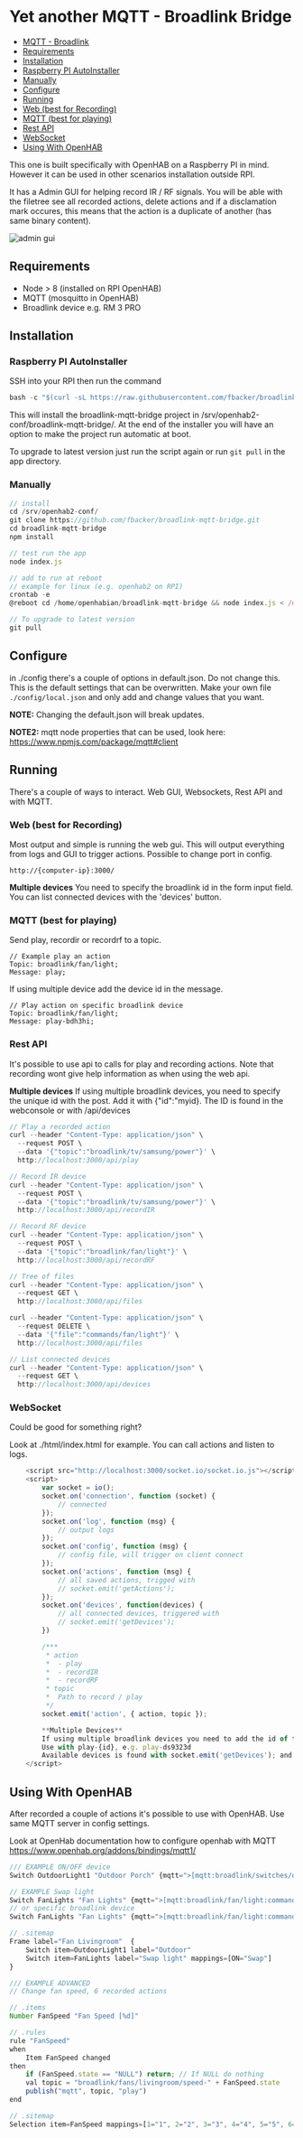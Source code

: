 # Yet another MQTT - Broadlink Bridge

- [MQTT - Broadlink](#mqtt---broadlink)
- [Requirements](#requirements)
- [Installation](#installation)
- [Raspberry PI AutoInstaller](#raspberry-pi-autoinstaller)
- [Manually](#manually)
- [Configure](#configure)
- [Running](#running)
- [Web (best for Recording)](#web-best-for-recording)
- [MQTT (best for playing)](#mqtt-best-for-playing)
- [Rest API](#rest-api)
- [WebSocket](#websocket)
- [Using With OpenHAB](#using-with-openhab)

This one is built specifically with OpenHAB on a Raspberry PI in mind. However it can be used in other scenarios installation outside RPI.

It has a Admin GUI for helping record IR / RF signals. You will be able with the filetree see all recorded actions, delete actions and if a disclamation mark occures, this means that the action is a duplicate of another (has same binary content).

![admin gui](https://github.com/fbacker/broadlink-mqtt-bridge/raw/master/github/overview1.png)

## Requirements

- Node > 8 (installed on RPI OpenHAB)
- MQTT (mosquitto in OpenHAB)
- Broadlink device e.g. RM 3 PRO

## Installation

### Raspberry PI AutoInstaller

SSH into your RPI then run the command

```js
bash -c "$(curl -sL https://raw.githubusercontent.com/fbacker/broadlink-mqtt-bridge/master/installers/raspberry.sh)"
```

This will install the broadlink-mqtt-bridge project in /srv/openhab2-conf/broadlink-mqtt-bridge/. At the end of the installer you will have an option to make the project run automatic at boot.

To upgrade to latest version just run the script again or run `git pull` in the app directory.

### Manually

```js
// install
cd /srv/openhab2-conf/
git clone https://github.com/fbacker/broadlink-mqtt-bridge.git
cd broadlink-mqtt-bridge
npm install

// test run the app
node index.js

// add to run at reboot
// example for linux (e.g. openhab2 on RPI)
crontab -e
@reboot cd /home/openhabian/broadlink-mqtt-bridge && node index.js < /dev/null &

// To upgrade to latest version
git pull
```

## Configure

in ./config there's a couple of options in default.json. Do not change this. This is the default settings that can be overwritten.
Make your own file `./config/local.json` and only add and change values that you want.

**NOTE:** Changing the default.json will break updates.

**NOTE2:** mqtt node properties that can be used, look here: https://www.npmjs.com/package/mqtt#client

## Running

There's a couple of ways to interact. Web GUI, Websockets, Rest API and with MQTT.

### Web (best for Recording)

Most output and simple is running the web gui. This will output everything from logs and GUI to trigger actions. Possible to change port in config.

`http://{computer-ip}:3000/`

**Multiple devices**
You need to specify the broadlink id in the form input field. You can list connected devices with the 'devices' button.

### MQTT (best for playing)

Send play, recordir or recordrf to a topic.

```
// Example play an action
Topic: broadlink/fan/light;
Message: play;
```

If using multiple device add the device id in the message.

```
// Play action on specific broadlink device
Topic: broadlink/fan/light;
Message: play-bdh3hi;
```

### Rest API

It's possible to use api to calls for play and recording actions. Note that recording wont give help information as when using the web api.

**Multiple devices**
If using multiple broadlink devices, you need to specify the unique id with the post. Add it with {"id":"myid}.
The ID is found in the webconsole or with /api/devices

```js
// Play a recorded action
curl --header "Content-Type: application/json" \
  --request POST \
  --data '{"topic":"broadlink/tv/samsung/power"}' \
  http://localhost:3000/api/play

// Record IR device
curl --header "Content-Type: application/json" \
  --request POST \
  --data '{"topic":"broadlink/tv/samsung/power"}' \
  http://localhost:3000/api/recordIR

// Record RF device
curl --header "Content-Type: application/json" \
  --request POST \
  --data '{"topic":"broadlink/fan/light"}' \
  http://localhost:3000/api/recordRF

// Tree of files
curl --header "Content-Type: application/json" \
  --request GET \
  http://localhost:3000/api/files

curl --header "Content-Type: application/json" \
  --request DELETE \
  --data '{"file":"commands/fan/light"}' \
  http://localhost:3000/api/files

// List connected devices
curl --header "Content-Type: application/json" \
  --request GET \
  http://localhost:3000/api/devices
```

### WebSocket

Could be good for something right?

Look at ./html/index.html for example. You can call actions and listen to logs.

```js
    <script src="http://localhost:3000/socket.io/socket.io.js"></script>
    <script>
        var socket = io();
        socket.on('connection', function (socket) {
            // connected
        });
        socket.on('log', function (msg) {
            // output logs
        });
        socket.on('config', function (msg) {
            // config file, will trigger on client connect
        });
        socket.on('actions', function (msg) {
            // all saved actions, trigged with
            // socket.emit('getActions');
        });
        socket.on('devices', function(devices) {
            // all connected devices, triggered with
            // socket.emit('getDevices');
        })

        /***
         * action
         *  - play
         *  - recordIR
         *  - recordRF
         * topic
         *  Path to record / play
         */
        socket.emit('action', { action, topic });

        **Multiple Devices**
        If using multiple broadlink devices you need to add the id of the device you want to use.
        Use with play-{id}, e.g. play-ds9323d
        Available devices is found with socket.emit('getDevices'); and listening to socket.on('devices', function(devices) =>
    </script>
```

## Using With OpenHAB

After recorded a couple of actions it's possible to use with OpenHAB. Use same MQTT server in config settings.

Look at OpenHab documentation how to configure openhab with MQTT https://www.openhab.org/addons/bindings/mqtt1/

```js
/// EXAMPLE ON/OFF device
Switch OutdoorLight1 "Outdoor Porch" {mqtt=">[mqtt:broadlink/switches/outdoor/garden1/on:command:ON:play],>[mqtt:broadlink/switches/outdoor/garden1/off:command:OFF:play]"}

// EXAMPLE Swap light
Switch FanLights "Fan Lights" {mqtt=">[mqtt:broadlink/fan/light:command:ON:play]"}
// or specific broadlink device
Switch FanLights "Fan Lights" {mqtt=">[mqtt:broadlink/fan/light:command:ON:play-23fdsd]"}

// .sitemap
Frame label="Fan Livingroom"  {
    Switch item=OutdoorLight1 label="Outdoor"
    Switch item=FanLights label="Swap light" mappings=[ON="Swap"]
}

/// EXAMPLE ADVANCED
// Change fan speed, 6 recorded actions

// .items
Number FanSpeed "Fan Speed [%d]"

// .rules
rule "FanSpeed"
when
    Item FanSpeed changed
then
    if (FanSpeed.state == "NULL") return; // If NULL do nothing
    val topic = "broadlink/fans/livingroom/speed-" + FanSpeed.state
    publish("mqtt", topic, "play")
end

// .sitemap
Selection item=FanSpeed mappings=[1="1", 2="2", 3="3", 4="4", 5="5", 6="6"]
```
